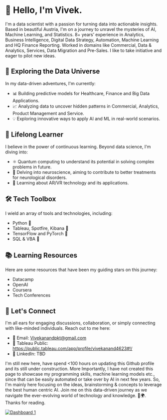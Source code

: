 # 👋 Hello, I'm Vivek.

I'm a data scientist with a passion for turning data into actionable insights. Based in beautiful Austria, I'm on a journey to unravel the mysteries of AI, Machine Learning, and Statistics. 8+ years’ experience in Analytics, Business Intelligence, Digital Data Strategy, Automation, Machine Learning and HQ Finance Reporting.  Worked in domains like Commercial, Data & Analytics, Services, Data Migration and Pre-Sales. I like to take initiative and eager to pilot new ideas.

## 🔬 Exploring the Data Universe

In my data-driven adventures, I'm currently:
- 📊 Building predictive models for Healthcare, Finance and Big Data Applications.
- 📈 Analyzing data to uncover hidden patterns in Commercial, Analytics, Product Management and Service.
- 💡 Exploring innovative ways to apply AI and ML in real-world scenarios.

## 🌱 Lifelong Learner

I believe in the power of continuous learning. Beyond data science, I'm diving into:
- ⚛️ Quantum computing to understand its potential in solving complex problems in future.
- 🧠 Delving into neuroscience, aiming to contribute to better treatments for neurological disorders.
- 📡 Learning about AR/VR technology and its applications.

## 🛠️ Tech Toolbox

I wield an array of tools and technologies, including:
- Python 🐍
- Tableau, Spotfire, Kibana 📡
- TensorFlow and PyTorch 🚀
- SQL & VBA 📂

## 📚 Learning Resources

Here are some resources that have been my guiding stars on this journey:
- Datacamp
- OpenAI 
- Coursera
- Tech Conferences

## 💬 Let's Connect

I'm all ears for engaging discussions, collaboration, or simply connecting with like-minded individuals. Reach out to me here:
- 📧 Email: Vivekanandpkt@gmail.com
- 🚀 Tableau Public: https://public.tableau.com/app/profile/vivekanand4623#!/
- 💼 LinkedIn: TBD

I'm still new here, have spend <100 hours on updating this Github profile and its still under construction. More Importantly, I have not created this page to showcase my programming skills, machine learning models etc., since that can be easily automated or take over by AI in next few years. So, I'm mainly here focusing on the ideas, brainstorming & concepts to leverage the best human centric AI. Join me on this data-driven journey as we navigate the ever-evolving world of technology and knowledge. 🚀🌍. Thanks for reading. 


<div class='tableauPlaceholder' id='viz1698259011037' style='position: relative'><noscript><a href='#'><img alt='Dashboard 1 ' src='https:&#47;&#47;public.tableau.com&#47;static&#47;images&#47;La&#47;LandingPage_16974021948670&#47;Dashboard1&#47;1_rss.png' style='border: none' /></a></noscript><object class='tableauViz'  style='display:none;'><param name='host_url' value='https%3A%2F%2Fpublic.tableau.com%2F' /> <param name='embed_code_version' value='3' /> <param name='site_root' value='' /><param name='name' value='LandingPage_16974021948670&#47;Dashboard1' /><param name='tabs' value='no' /><param name='toolbar' value='yes' /><param name='static_image' value='https:&#47;&#47;public.tableau.com&#47;static&#47;images&#47;La&#47;LandingPage_16974021948670&#47;Dashboard1&#47;1.png' /> <param name='animate_transition' value='yes' /><param name='display_static_image' value='yes' /><param name='display_spinner' value='yes' /><param name='display_overlay' value='yes' /><param name='display_count' value='yes' /><param name='language' value='en-US' /><param name='filter' value='publish=yes' /></object></div>            


<!---
vivekanandpkr/vivekanandpkr is a ✨ special ✨ repository because its `README.md` (this file) appears on your GitHub profile.
You can click the Preview link to take a look at your changes.
--->
